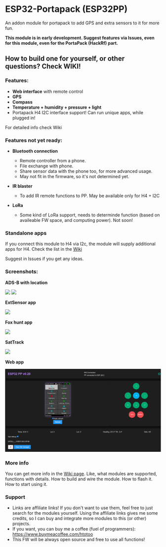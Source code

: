 # ESP32-Portapack (ESP32PP)
An addon module for portapack to add GPS and extra sensors to it for more fun.

**This module is in early development. Suggest features via Issues, even for this module, even for the PortaPack (HackRf) part.**
## How to build one for yourself, or other questions? Check WIKI!


### Features:

- **Web interface** with remote control
- **GPS**
- **Compass**
- **Temperature + humidity + pressure + light**
- Portapack H4 I2C interface support! Can run unique apps, while plugged in!

For detailed info check Wiki

### Features not yet ready: 

- **Bluetooth connection**
  - Remote controller from a phone.
  - File exchange with phone.
  - Share sensor data with the phone too, for more advanced usage.
  - May not fit in the firmware, so it's not determined yet.

- **IR blaster**
  - To add IR remote functions to PP. May be available only for H4 + I2C

- **LoRa**
  - Some kind of LoRa support, needs to determinde function (based on availeable FW space, and computing power). Not soon!

### Standalone apps
If you connect this module to H4 via I2c, the module will supply additional apps for H4. Check the list in the [Wiki](https://github.com/htotoo/ESP32-Portapack/wiki/I2C-apps-for-H4)

Suggest in Issues if you get any ideas.


### Screenshots:
**ADS-B with location**

![](https://github.com/htotoo/ESP32-Portapack/blob/main/ScreenShots/ADSB_mycoords.png?raw=true)  ![](https://github.com/htotoo/ESP32-Portapack/blob/main/ScreenShots/ADSB_mycoords_with_orientation.png?raw=true)

**ExtSensor app**

![](https://github.com/htotoo/ESP32-Portapack/blob/main/ScreenShots/ExtSensorTester.png?raw=true)


**Fox hunt app**

![](https://github.com/htotoo/ESP32-Portapack/blob/main/ScreenShots/foxhunt.png?raw=true)


**SatTrack**

![](https://github.com/htotoo/ESP32-Portapack/blob/main/ScreenShots/sattrack.png?raw=true)


**Web app**

![](https://github.com/htotoo/ESP32-Portapack/blob/main/ScreenShots/esp32pp_web.png?raw=true)



### More info
You can get more info in the [Wiki page](https://github.com/htotoo/ESP32-Portapack/wiki). Like, what modules are supported, functions with details. How to build and wire the module. How to flash it. How to start using it.
 

### Support
- Links are affiliate links! If you don't want to use them, feel free to just search for the modules yourself. Using the affiliate links gives me some credits, so I can buy and integrate more modules to this (or other) projects.
- If you want, you can buy me a coffee (fuel of programmers): https://www.buymeacoffee.com/htotoo
- This FW will be always open source and free to use all functions!
